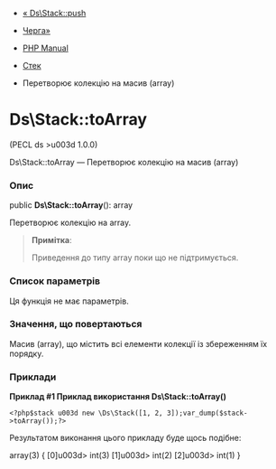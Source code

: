 - [« Ds\Stack::push](ds-stack.push.md)
- [Черга»](class.ds-queue.md)

- [PHP Manual](index.md)
- [Стек](class.ds-stack.md)
- Перетворює колекцію на масив (array)

# Ds\Stack::toArray

(PECL ds \>u003d 1.0.0)

Ds\Stack::toArray — Перетворює колекцію на масив (array)

### Опис

public **Ds\Stack::toArray**(): array

Перетворює колекцію на array.

> **Примітка**:
>
> Приведення до типу array поки що не підтримується.

### Список параметрів

Ця функція не має параметрів.

### Значення, що повертаються

Масив (array), що містить всі елементи колекції із збереженням їх
порядку.

### Приклади

**Приклад #1 Приклад використання **Ds\Stack::toArray()****

` <?php$stack u003d new \Ds\Stack([1, 2, 3]);var_dump($stack->toArray());?> `

Результатом виконання цього прикладу буде щось подібне:

array(3) {
[0]u003d>
int(3)
[1]u003d>
int(2)
[2]u003d>
int(1)
}
